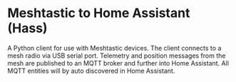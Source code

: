 # Meshtastic to Home Assistant (Hass)

A Python client for use with Meshtastic devices. The client connects to a mesh radio via USB serial port. Telemetry and position messages from the mesh are published to an MQTT broker and further into Home Assistant. All MQTT entities will by auto discovered in Home Assistant.
